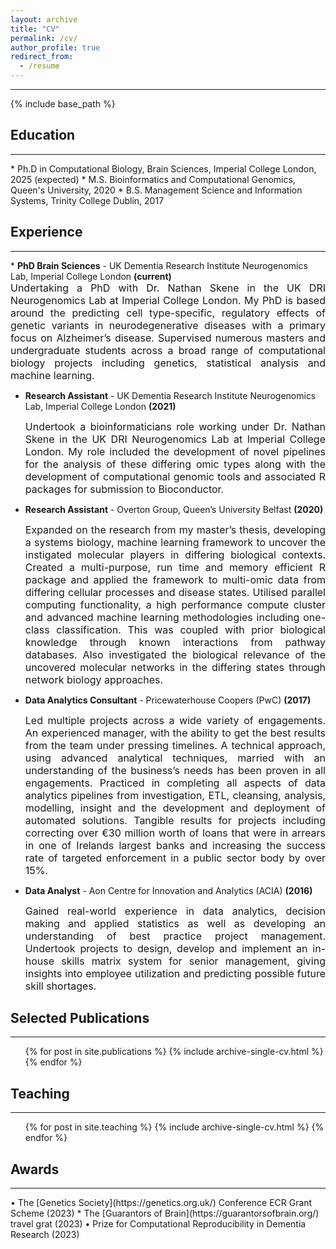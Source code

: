 ```yaml
---
layout: archive
title: "CV"
permalink: /cv/
author_profile: true
redirect_from:
  - /resume
---
```

<hr>
{% include base_path %}

## Education
<hr>
* Ph.D in Computational Biology, Brain Sciences, Imperial College London, 2025 (expected)
* M.S. Bioinformatics and Computational Genomics, Queen's University, 2020
* B.S. Management Science and Information Systems, Trinity College Dublin, 2017 

## Experience
<hr>
* <b>PhD Brain Sciences</b> - UK Dementia Research Institute Neurogenomics Lab, Imperial College London <b>(current)</b><br>
	<div style="text-align: justify"><font size="3">Undertaking a PhD with Dr. Nathan Skene in the UK DRI Neurogenomics Lab at Imperial College London. My PhD is based around the predicting cell type-specific, regulatory effects of genetic variants in neurodegenerative diseases with a primary focus on Alzheimer’s disease. Supervised numerous masters and undergraduate students across a broad range of computational biology projects including
genetics, statistical analysis and machine learning.</font></div>

* <b>Research Assistant</b> - UK Dementia Research Institute Neurogenomics Lab, Imperial College London <b>(2021)</b><br>
	<div style="text-align: justify"><font size="3">Undertook a bioinformaticians role working under Dr. Nathan Skene in the UK DRI Neurogenomics Lab at Imperial College London. My role included the development of novel pipelines for the analysis of these differing omic types along with the development of computational genomic tools and associated R packages for submission to Bioconductor.</font></div>

* <b>Research Assistant</b> - Overton Group, Queen’s University Belfast <b>(2020)</b><br>
	<div style="text-align: justify"><font size="3">Expanded on the research from my master’s thesis, developing a systems biology, machine learning framework to uncover the instigated molecular players in differing biological contexts. Created a multi-purpose, run time and memory efficient R package and applied the framework to multi-omic data from differing cellular processes and disease states. Utilised parallel computing functionality, a high performance compute cluster and advanced machine learning methodologies including one-class classification. This was coupled with prior biological knowledge through known interactions from pathway databases. Also investigated the biological relevance of the uncovered molecular networks in the differing states through network biology approaches.</font></div>

* <b>Data Analytics Consultant</b> - Pricewaterhouse Coopers (PwC) <b>(2017)</b><br>
	<div style="text-align: justify"><font size="3">Led multiple projects across a wide variety of engagements. An experienced manager, with the ability to get the best results from the team under pressing timelines. A technical approach, using advanced analytical techniques, married with an understanding of the business’s needs has been proven in all engagements. Practiced in completing all aspects of data analytics pipelines from investigation, ETL, cleansing, analysis, modelling, insight and the development and deployment of automated solutions. Tangible results for projects including correcting over €30 million worth of loans that were in arrears in one of Irelands largest banks and increasing the success rate of targeted enforcement in a public sector body by over 15%.</font></div>

* <b>Data Analyst</b> - Aon Centre for Innovation and Analytics (ACIA) <b>(2016)</b><br>
	<div style="text-align: justify"><font size="3">Gained real-world experience in data analytics, decision making and applied statistics as well as developing an understanding of best practice project management. Undertook projects to design, develop and implement an in-house skills matrix system for senior management, giving insights into employee utilization and predicting possible future skill shortages.</font></div>

## Selected Publications
<hr>
  <ul>{% for post in site.publications %}
    {% include archive-single-cv.html %}
  {% endfor %}</ul>
  
## Teaching
<hr>
  <ul>{% for post in site.teaching %}
    {% include archive-single-cv.html %}
  {% endfor %}</ul>

## Awards
<hr>
• The [Genetics Society](https://genetics.org.uk/) Conference ECR Grant Scheme (2023)
* The [Guarantors of Brain](https://guarantorsofbrain.org/) travel grat (2023)
• Prize for Computational Reproducibility in Dementia Research (2023)
